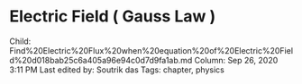 # Electric Field ( Gauss Law )

Child: Find%20Electric%20Flux%20when%20equation%20of%20Electric%20Field%20d018bab25c6a405a96e94c0d7d9fa1ab.md
Column: Sep 26, 2020 3:11 PM
Last edited by: Soutrik das
Tags: chapter, physics